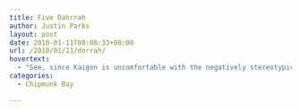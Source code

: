 ```yaml
---
title: Five Dahrrah
author: Justin Parks
layout: post
date: 2010-01-11T08:08:33+00:00
url: /2010/01/11/dorrah/
hovertext:
  - "See, since Kaigon is uncomfortable with the negatively stereotypical speech from the sub shop employee, that means it's not offensive. I'm pretty sure that's how this works."
categories:
  - Chipmunk Bay

---
```


